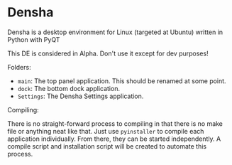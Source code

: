 # Densha
Densha is a desktop environment for Linux (targeted at Ubuntu) written in Python with PyQT

This DE is considered in Alpha. Don't use it except for dev purposes!

Folders:

- `main`: The top panel application. This should be renamed at some point.
- `dock`: The bottom dock application.
- `Settings`: The Densha Settings application.

Compiling:

There is no straight-forward process to compiling in that there is no make file or anything neat like that. Just use `pyinstaller` to compile each application individually. From there, they can be started independently. A compile script and installation script will be created to automate this process.
